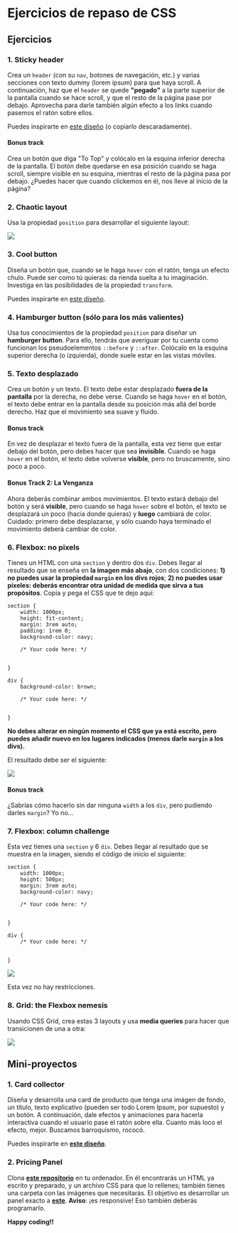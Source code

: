 # Ejercicios de repaso de CSS

## Ejercicios

### 1. Sticky header
Crea un `header` (con su `nav`, botones de navegación, etc.) y varias secciones con texto dummy (lorem ipsum) para que haya scroll. A continuación, haz que el `header` se quede **"pegado"** a la parte superior de la pantalla cuando se hace scroll, y que el resto de la página pase por debajo. Aprovecha para darle también algún efecto a los links cuando pasemos el ratón sobre ellos.

Puedes inspirarte en [este diseño](https://classy-madeleine-b2189f.netlify.app) (o copiarlo descaradamente).

#### Bonus track
Crea un botón que diga "To Top" y colócalo en la esquina inferior derecha de la pantalla. El botón debe quedarse en esa posición cuando se haga scroll, siempre visible en su esquina, mientras el resto de la página pasa por debajo. ¿Puedes hacer que cuando clickemos en él, nos lleve al inicio de la página?

### 2. Chaotic layout
Usa la propiedad `position` para desarrollar el siguiente layout:

![](./images/absolute_position_layout.jpg)

### 3. Cool button
Diseña un botón que, cuando se le haga `hover` con el ratón, tenga un efecto chulo. Puede ser como tú quieras: da rienda suelta a tu imaginación. Investiga en las posibilidades de la propiedad `transform`.

Puedes inspirarte en [este diseño](https://startling-cannoli-cabca2.netlify.app).

### 4. Hamburger button (sólo para los más valientes)
Usa tus conocimientos de la propiedad `position` para diseñar un **hamburger button**. Para ello, tendrás que averiguar por tu cuenta como funcionan los pseudoelementos `::before` y `::after`. Colócalo en la esquina superior derecha (o izquierda), donde suele estar en las vistas móviles.

### 5. Texto desplazado
Crea un botón y un texto. El texto debe estar desplazado **fuera de la pantalla** por la derecha, no debe verse. Cuando se haga `hover` en el botón, el texto debe entrar en la pantalla desde su posición más allá del borde derecho. Haz que el movimiento sea suave y fluido.

#### Bonus track
En vez de desplazar el texto fuera de la pantalla, esta vez tiene que estar debajo del botón, pero debes hacer que sea **invisible**. Cuando se haga `hover` en el botón, el texto debe volverse **visible**, pero no bruscamente, sino poco a poco.

#### Bonus Track 2: La Venganza
Ahora deberás combinar ambos movimientos. El texto estará debajo del botón y será **visible**, pero cuando se haga `hover` sobre el botón, el texto se desplazará un poco (hacia donde quieras) y **luego** cambiará de color. Cuidado: primero debe desplazarse, y sólo cuando haya terminado el movimiento deberá cambiar de color.

### 6. Flexbox: no pixels
Tienes un HTML con una `section` y dentro dos `div`. Debes llegar al resultado que se enseña en **la imagen más abajo**, con dos condiciones: **1) no puedes usar la propiedad `margin` en los divs rojos**; **2) no puedes usar píxeles: deberás encontrar otra unidad de medida que sirva a tus propósitos**. Copia y pega el CSS que te dejo aquí:

```
section {
    width: 1000px;
    height: fit-content;
    margin: 3rem auto;
    padding: 1rem 0;
    background-color: navy;

    /* Your code here: */


}

div {
    background-color: brown;

    /* Your code here: */


}
```

**No debes alterar en ningún momento el CSS que ya está escrito, pero puedes añadir nuevo en los lugares indicados (menos darle `margin` a los divs).**

El resultado debe ser el siguiente:

![](./images/flex_exercise_1.png)

#### Bonus track
¿Sabrías cómo hacerlo sin dar ninguna `width` a los `div`, pero pudiendo darles `margin`? Yo no...

### 7. Flexbox: column challenge
Esta vez tienes una `section` y 6 `div`. Debes llegar al resultado que se muestra en la imagen, siendo el código de inicio el siguiente:

```
section {
    width: 1000px;
    height: 500px;
    margin: 3rem auto;
    background-color: navy;

    /* Your code here: */


}

div {
    /* Your code here: */


}
```

![](./images/flex_exercise_2.png)

Esta vez no hay restricciones.

### 8. Grid: the Flexbox nemesis
Usando CSS Grid, crea estas 3 layouts y usa **media queries** para hacer que transicionen de una a otra:

![](./images/grid_layout.png)


## Mini-proyectos

### 1. Card collector
Diseña y desarrolla una card de producto que tenga una imágen de fondo, un título, texto explicativo (pueden ser todo Lorem Ipsum, por supuesto) y un botón. A continuación, dale efectos y animaciones para hacerla interactiva cuando el usuario pase el ratón sobre ella. Cuanto más loco el efecto, mejor. Buscamos barroquismo, rococó.

Puedes inspirarte en **[este diseño](https://amazing-cranachan-4ae763.netlify.app)**.

### 2. Pricing Panel
Clona **[este repositorio](https://github.com/DaniPhilo/pricing_panel_starter)** en tu ordenador. En él encontrarás un HTML ya escrito y preparado, y un archivo CSS para que lo rellenes; también tienes una carpeta con las imágenes que necesitarás. El objetivo es desarrollar un panel exacto a **[este](https://strong-buttercream-9cddf8.netlify.app)**. 
**Aviso**: ¡es responsive! Eso también deberás programarlo.

**Happy coding!!**
